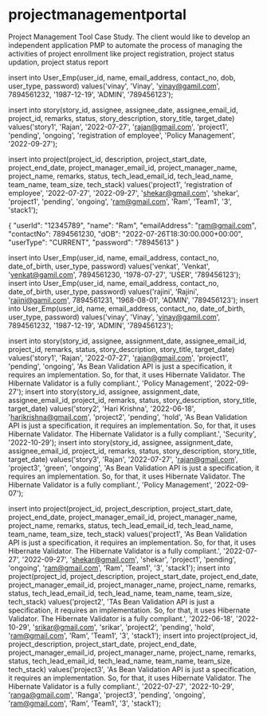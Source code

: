 # projectmanagementportal
Project Management Tool Case Study. The client would like to develop an independent application PMP to automate the process of managing the activities of project enrollment like project registration, project status updation, project status report

insert into User_Emp(user_id, name, email_address, contact_no, dob, user_type, password) values('vinay', 'Vinay', 'vinay@gamil.com', 7894561232, '1987-12-19', 'ADMIN', '789456123');

insert into story(story_id, assignee, assignee_date, assignee_email_id, project_id, remarks, status, story_description, story_title, target_date) values('story1', 'Rajan', '2022-07-27', 'rajan@gmail.com', 'project1', 'pending', 'ongoing', 'registration of employee', 'Policy Management', '2022-09-27');

insert into project(project_id, description, project_start_date, project_end_date, project_manager_email_id, project_manager_name, project_name, remarks, status, tech_lead_email_id, tech_lead_name, team_name, team_size, tech_stack) values('project1', 'registration of employee', '2022-07-27', '2022-09-27', 'shekar@gmail.com', 'shekar', 'project1', 'pending', 'ongoing', 'ram@gmail.com', 'Ram', 'Team1', '3', 'stack1');

{
"userId": "12345789",
"name": "Ram",
"emailAddress": "ram@gmail.com",
"contactNo": 7894561230,
"dOB": "2022-07-26T18:30:00.000+00:00",
"userType": "CURRENT",
"password": "78945613"
}



insert into User_Emp(user_id, name, email_address, contact_no, date_of_birth, user_type, password) values('venkat', 'Venkat', 'venkat@gamil.com', 7894561230, '1978-07-27', 'USER', '789456123');
insert into User_Emp(user_id, name, email_address, contact_no, date_of_birth, user_type, password) values('rajini', 'Rajini', 'rajini@gamil.com', 7894561231, '1968-08-01', 'ADMIN', '789456123');
insert into User_Emp(user_id, name, email_address, contact_no, date_of_birth, user_type, password) values('vinay', 'Vinay', 'vinay@gamil.com', 7894561232, '1987-12-19', 'ADMIN', '789456123');


insert into story(story_id, assignee, assignment_date, assignee_email_id, project_id, remarks, status, story_description, story_title, target_date) values('story1', 'Rajan', '2022-07-27', 'rajan@gmail.com', 'project1', 'pending', 'ongoing', 'As Bean Validation API is just a specification, it requires an implementation. So, for that, it uses Hibernate Validator. The Hibernate Validator is a fully compliant.', 'Policy Management', '2022-09-27');
insert into story(story_id, assignee, assignment_date, assignee_email_id, project_id, remarks, status, story_description, story_title, target_date) values('story2', 'Hari Krishna', '2022-06-18', 'harikrishna@gmail.com', 'project2', 'pending', 'hold', 'As Bean Validation API is just a specification, it requires an implementation. So, for that, it uses Hibernate Validator. The Hibernate Validator is a fully compliant.', 'Security', '2022-10-29');
insert into story(story_id, assignee, assignment_date, assignee_email_id, project_id, remarks, status, story_description, story_title, target_date) values('story3', 'Rajan', '2022-07-27', 'rajan@gmail.com', 'project3', 'green', 'ongoing', 'As Bean Validation API is just a specification, it requires an implementation. So, for that, it uses Hibernate Validator. The Hibernate Validator is a fully compliant.', 'Policy Management', '2022-09-07');


insert into project(project_id, project_description, project_start_date, project_end_date, project_manager_email_id, project_manager_name, project_name, remarks, status, tech_lead_email_id, tech_lead_name, team_name, team_size, tech_stack) values('project1', 'As Bean Validation API is just a specification, it requires an implementation. So, for that, it uses Hibernate Validator. The Hibernate Validator is a fully compliant.', '2022-07-27', '2022-09-27', 'shekar@gmail.com', 'shekar', 'project1', 'pending', 'ongoing', 'ram@gmail.com', 'Ram', 'Team1', '3', 'stack1');
insert into project(project_id, project_description, project_start_date, project_end_date, project_manager_email_id, project_manager_name, project_name, remarks, status, tech_lead_email_id, tech_lead_name, team_name, team_size, tech_stack) values('project2', 'TAs Bean Validation API is just a specification, it requires an implementation. So, for that, it uses Hibernate Validator. The Hibernate Validator is a fully compliant.', '2022-06-18', '2022-10-29', 'srikar@gmail.com', 'srikar', 'project2', 'pending', 'hold', 'ram@gmail.com', 'Ram', 'Team1', '3', 'stack1');
insert into project(project_id, project_description, project_start_date, project_end_date, project_manager_email_id, project_manager_name, project_name, remarks, status, tech_lead_email_id, tech_lead_name, team_name, team_size, tech_stack) values('project3', 'As Bean Validation API is just a specification, it requires an implementation. So, for that, it uses Hibernate Validator. The Hibernate Validator is a fully compliant.', '2022-07-27', '2022-10-29', 'ranga@gmail.com', 'Ranga', 'project3', 'pending', 'ongoing', 'ram@gmail.com', 'Ram', 'Team1', '3', 'stack1');

